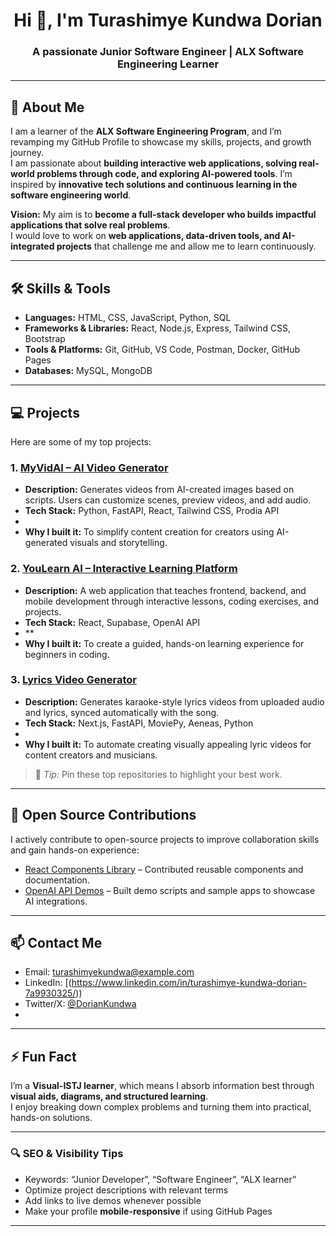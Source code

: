 <!-- GitHub Profile README -->

<h1 align="center">Hi 👋, I'm Turashimye Kundwa Dorian</h1>
<h3 align="center">A passionate Junior Software Engineer | ALX Software Engineering Learner</h3>

---

## 🌟 About Me
I am a learner of the **ALX Software Engineering Program**, and I’m revamping my GitHub Profile to showcase my skills, projects, and growth journey.  
I am passionate about **building interactive web applications, solving real-world problems through code, and exploring AI-powered tools**. I’m inspired by **innovative tech solutions and continuous learning in the software engineering world**.  

**Vision:** My aim is to **become a full-stack developer who builds impactful applications that solve real problems**.  
I would love to work on **web applications, data-driven tools, and AI-integrated projects** that challenge me and allow me to learn continuously.

---

## 🛠️ Skills & Tools
- **Languages:** HTML, CSS, JavaScript, Python, SQL  
- **Frameworks & Libraries:** React, Node.js, Express, Tailwind CSS, Bootstrap  
- **Tools & Platforms:** Git, GitHub, VS Code, Postman, Docker, GitHub Pages  
- **Databases:** MySQL, MongoDB  

---

## 💻 Projects
Here are some of my top projects:

### 1. [MyVidAI – AI Video Generator](https://github.com/yourusername/myvidai)
- **Description:** Generates videos from AI-created images based on scripts. Users can customize scenes, preview videos, and add audio.  
- **Tech Stack:** Python, FastAPI, React, Tailwind CSS, Prodia API  
- 
- **Why I built it:** To simplify content creation for creators using AI-generated visuals and storytelling.

### 2. [YouLearn AI – Interactive Learning Platform](https://github.com/yourusername/youlearn-ai)
- **Description:** A web application that teaches frontend, backend, and mobile development through interactive lessons, coding exercises, and projects.  
- **Tech Stack:** React, Supabase, OpenAI API  
- **  
- **Why I built it:** To create a guided, hands-on learning experience for beginners in coding.

### 3. [Lyrics Video Generator](https://github.com/yourusername/lyrics-video-gen)
- **Description:** Generates karaoke-style lyrics videos from uploaded audio and lyrics, synced automatically with the song.  
- **Tech Stack:** Next.js, FastAPI, MoviePy, Aeneas, Python  
-   
- **Why I built it:** To automate creating visually appealing lyric videos for content creators and musicians.

> 🔹 *Tip:* Pin these top repositories to highlight your best work.

---

## 🤝 Open Source Contributions
I actively contribute to open-source projects to improve collaboration skills and gain hands-on experience:  
- [React Components Library](https://github.com/someproject) – Contributed reusable components and documentation.  
- [OpenAI API Demos](https://github.com/someproject) – Built demo scripts and sample apps to showcase AI integrations.  

---

## 📫 Contact Me
- Email: turashimyekundwa@example.com  
- LinkedIn: [(https://www.linkedin.com/in/turashimye-kundwa-dorian-7a9930325/))  
- Twitter/X: [@DorianKundwa](https://x.com/DorianKundwa)  
-
---

## ⚡ Fun Fact
I’m a **Visual-ISTJ learner**, which means I absorb information best through **visual aids, diagrams, and structured learning**.  
I enjoy breaking down complex problems and turning them into practical, hands-on solutions.  

---

### 🔍 SEO & Visibility Tips
- Keywords: “Junior Developer”, “Software Engineer”, “ALX learner”  
- Optimize project descriptions with relevant terms  
- Add links to live demos whenever possible  
- Make your profile **mobile-responsive** if using GitHub Pages  

---

